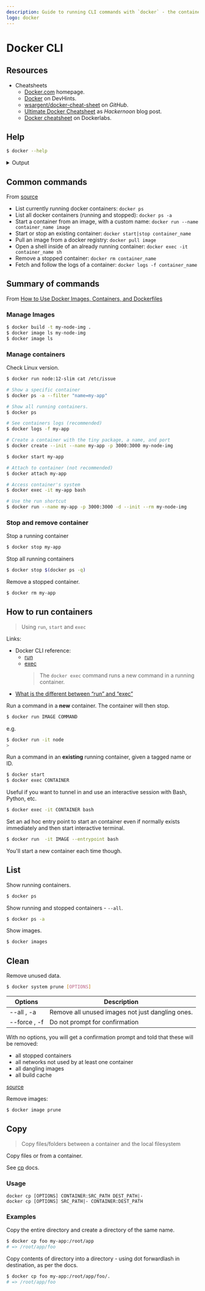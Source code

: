 ```yaml
---
description: Guide to running CLI commands with `docker` - the container management tool
logo: docker
---
```

# Docker CLI


## Resources

- Cheatsheets
    - [Docker.com](https://www.docker.com/sites/default/files/d8/2019-09/docker-cheat-sheet.pdf) homepage.
    - [Docker](https://devhints.io/docker) on DevHints.
    - [wsargent/docker-cheat-sheet](https://github.com/wsargent/docker-cheat-sheet) on _GitHub_.
    - [Ultimate Docker Cheatsheet](https://hackernoon.com/docker-commands-the-ultimate-cheat-sheet-994ac78e2888) as _Hackernoon_ blog post.
    - [Docker cheatsheet](https://dockerlabs.collabnix.com/docker/cheatsheet/) on Dockerlabs.


## Help

```sh
$ docker --help
```

<details>
<summary>Output</summary>

<pre>

Usage:	docker [OPTIONS] COMMAND

A self-sufficient runtime for containers

Options:
      --config string      Location of client config files (default "/Users/mcurrin/.docker")
  -c, --context string     Name of the context to use to connect to the daemon (overrides DOCKER_HOST env var and default context set with "docker context use")
  -D, --debug              Enable debug mode
  -H, --host list          Daemon socket(s) to connect to
  -l, --log-level string   Set the logging level ("debug"|"info"|"warn"|"error"|"fatal") (default "info")
      --tls                Use TLS; implied by --tlsverify
      --tlscacert string   Trust certs signed only by this CA (default "/Users/mcurrin/.docker/ca.pem")
      --tlscert string     Path to TLS certificate file (default "/Users/mcurrin/.docker/cert.pem")
      --tlskey string      Path to TLS key file (default "/Users/mcurrin/.docker/key.pem")
      --tlsverify          Use TLS and verify the remote
  -v, --version            Print version information and quit

Management Commands:
  builder     Manage builds
  checkpoint  Manage checkpoints
  config      Manage Docker configs
  container   Manage containers
  context     Manage contexts
  image       Manage images
  network     Manage networks
  node        Manage Swarm nodes
  plugin      Manage plugins
  secret      Manage Docker secrets
  service     Manage services
  stack       Manage Docker stacks
  swarm       Manage Swarm
  system      Manage Docker
  trust       Manage trust on Docker images
  volume      Manage volumes

Commands:
  attach      Attach local standard input, output, and error streams to a running container
  build       Build an image from a Dockerfile
  commit      Create a new image from a container's changes
  cp          Copy files/folders between a container and the local filesystem
  create      Create a new container
  deploy      Deploy a new stack or update an existing stack
  diff        Inspect changes to files or directories on a container's filesystem
  events      Get real time events from the server
  exec        Run a command in a running container
  export      Export a container's filesystem as a tar archive
  history     Show the history of an image
  images      List images
  import      Import the contents from a tarball to create a filesystem image
  info        Display system-wide information
  inspect     Return low-level information on Docker objects
  kill        Kill one or more running containers
  load        Load an image from a tar archive or STDIN
  login       Log in to a Docker registry
  logout      Log out from a Docker registry
  logs        Fetch the logs of a container
  pause       Pause all processes within one or more containers
  port        List port mappings or a specific mapping for the container
  ps          List containers
  pull        Pull an image or a repository from a registry
  push        Push an image or a repository to a registry
  rename      Rename a container
  restart     Restart one or more containers
  rm          Remove one or more containers
  rmi         Remove one or more images
  run         Run a command in a new container
  save        Save one or more images to a tar archive (streamed to STDOUT by default)
  search      Search the Docker Hub for images
  start       Start one or more stopped containers
  stats       Display a live stream of container(s) resource usage statistics
  stop        Stop one or more running containers
  tag         Create a tag TARGET_IMAGE that refers to SOURCE_IMAGE
  top         Display the running processes of a container
  unpause     Unpause all processes within one or more containers
  update      Update configuration of one or more containers
  version     Show the Docker version information
  wait        Block until one or more containers stop, then print their exit codes

Run 'docker COMMAND --help' for more information on a command.

</pre>

</details>


## Common commands

From [source](https://www.mankier.com/1/docker#Examples_(TL;DR))

-   List currently running docker containers: `docker ps`
-   List all docker containers (running and stopped): `docker ps -a`
-   Start a container from an image, with a custom name: `docker run --name container_name image`
-   Start or stop an existing container: `docker start|stop container_name`
-   Pull an image from a docker registry: `docker pull image`
-   Open a shell inside of an already running container: `docker exec -it container_name sh`
-   Remove a stopped container: `docker rm container_name`
-   Fetch and follow the logs of a container: `docker logs -f container_name`


## Summary of commands

From [How to Use Docker Images, Containers, and Dockerfiles](https://medium.com/swlh/how-to-use-docker-images-containers-and-dockerfiles-39e4e8fc181a)

### Manage Images

```sh
$ docker build -t my-node-img .
$ docker image ls my-node-img
$ docker image ls
```

### Manage containers

Check Linux version.

```sh
$ docker run node:12-slim cat /etc/issue
```

```sh
# Show a specific container
$ docker ps -a --filter "name=my-app"

# Show all running containers.
$ docker ps

# See containers logs (recommended)
$ docker logs -f my-app
```

```sh
# Create a container with the tiny package, a name, and port
$ docker create --init --name my-app -p 3000:3000 my-node-img

$ docker start my-app

# Attach to container (not recommended) 
$ docker attach my-app

# Access container's system 
$ docker exec -it my-app bash

# Use the run shortcut 
$ docker run --name my-app -p 3000:3000 -d --init --rm my-node-img
```

### Stop and remove container

Stop a running container

```sh
$ docker stop my-app
```

Stop all running containers

```sh
$ docker stop $(docker ps -q)
```

Remove a stopped container.

```sh
$ docker rm my-app
```


## How to run containers
> Using `run`, `start` and `exec`

Links:

- Docker CLI reference:
	- [run](https://docs.docker.com/engine/reference/run/)
	- [exec](https://docs.docker.com/engine/reference/commandline/exec/)
		> The `docker exec` command runs a new command in a running container.
- [What is the different between “run” and “exec”](https://chankongching.wordpress.com/2017/03/17/docker-what-is-the-different-between-run-and-exec/)

Run a command in a **new** container. The container will then stop.

```sh
$ docker run IMAGE COMMAND
```

e.g.

```sh
$ docker run -it node
>
```

Run a command in an **existing** running container, given a tagged name or ID.

```sh
$ docker start
$ docker exec CONTAINER
```

Useful if you want to tunnel in and use an interactive session with Bash, Python, etc.

```sh
$ docker exec -it CONTAINER bash
```

Set an ad hoc entry point to start an container even if normally exists immediately and then start interactive terminal.

```sh
$ docker run  -it IMAGE --entrypoint bash
```

You'll start a new container each time though.



## List

Show running containers.

```sh
$ docker ps
```

Show running and stopped containers - `--all`.

```sh
$ docker ps -a
```

Show images.

```sh
$ docker images
```


## Clean

Remove unused data.

```sh
$ docker system prune [OPTIONS]
```

| Options      | Description                                      |
| ------------ | ------------------------------------------------ |
| --all , -a   | Remove all unused images not just dangling ones. |
| --force , -f | Do not prompt for confirmation                   |


With no options, you will get a confirmation prompt and told that these will be removed:

- all stopped containers
- all networks not used by at least one container
- all dangling images
- all build cache

[source](https://docs.docker.com/engine/reference/commandline/system_prune/)

Remove images:

```sh
$ docker image prune
```

## Copy
> Copy files/folders between a container and the local filesystem

Copy files or from a container.

See [cp](https://docs.docker.com/engine/reference/commandline/cp/) docs.

### Usage

```
docker cp [OPTIONS] CONTAINER:SRC_PATH DEST_PATH|-
docker cp [OPTIONS] SRC_PATH|- CONTAINER:DEST_PATH
```

### Examples

Copy the entire directory and create a directory of the same name.

```sh
$ docker cp foo my-app:/root/app
# => /root/app/foo
```

Copy contents of directory into a directory - using dot forwardlash in destination, as per the docs.

```sh
$ docker cp foo my-app:/root/app/foo/.
# => /root/app/foo
```
